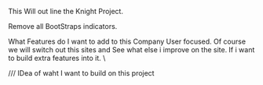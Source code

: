  This Will out line the Knight Project. 

 Remove all BootStraps indicators. 

 What Features do I want to add to this Company
  User focused.  Of course we will switch out this sites and See what else i improve on the site. 
   If i want to build extra features into it. \

   /// IDea of waht I want to build on this project